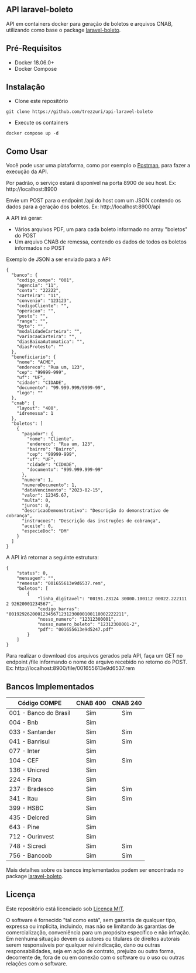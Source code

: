 ## API laravel-boleto

API em containers docker para geração de boletos e arquivos CNAB, utilizando como base o package [laravel-boleto](https://github.com/eduardokum/laravel-boleto).

## Pré-Requisitos

- Docker 18.06.0+
- Docker Compose 

## Instalação

- Clone este repositório
```
git clone https://github.com/trezzuri/api-laravel-boleto
```

- Execute os containers
```
docker compose up -d
```

## Como Usar

Você pode usar uma plataforma, como por exemplo o [Postman](https://www.postman.com), para fazer a execução da API.

Por padrão, o serviço estará disponível na porta 8900 de seu host. Ex: http://localhost:8900

Envie um POST para o endpoint /api do host com um JSON contendo os dados para a geração dos boletos. Ex: http://localhost:8900/api

A API irá gerar:
- Vários arquivos PDF, um para cada boleto informado no array "boletos" do POST
- Um arquivo CNAB de remessa, contendo os dados de todos os boletos informados no POST

Exemplo de JSON a ser enviado para a API:
```
{
  "banco": {
    "codigo_compe": "001",
    "agencia": "11",
    "conta": "22222",
    "carteira": "11",
    "convenio": "123123",
    "codigoCliente": "",
    "operacao": "",
    "posto": "",
    "range": "",
    "byte": "",
    "modalidadeCarteira": "",
    "variacaoCarteira": "",
    "diasBaixaAutomatica": "",
    "diasProtesto": ""
  },
  "beneficiario": {
    "nome": "ACME",
    "endereco": "Rua um, 123",
    "cep": "99999-999",
    "uf": "UF",
    "cidade": "CIDADE",
    "documento": "99.999.999/9999-99",
    "logo": ""
  },
  "cnab": {
    "layout": "400",
    "idremessa": 1
  },
  "boletos": [
    {
      "pagador": {
        "nome": "Cliente",
        "endereco": "Rua um, 123",
        "bairro": "Bairro",
        "cep": "99999-999",
        "uf": "UF",
        "cidade": "CIDADE",
        "documento": "999.999.999-99"
      },
      "numero": 1,
      "numeroDocumento": 1,
      "dataVencimento": "2023-02-15",
      "valor": 12345.67,
      "multa": 0,
      "juros": 0,
      "descricaoDemonstrativo": "Descrição do demonstrativo de cobrança",
      "instrucoes": "Descrição das instruções de cobrança",
      "aceite": 0,
      "especieDoc": "DM"
    }
  ]
}
```

A API irá retornar a seguinte estrutura:
```
{
    "status": 0,
    "mensagem": "",
    "remessa": "001655613e9d6537.rem",
    "boletos": [
        {
            "linha_digitavel": "00191.23124 30000.100112 00022.222111 2 92620001234567",
            "codigo_barras": "00192926200012345671231230000100110002222211",
            "nosso_numero": "12312300001",
            "nosso_numero_boleto": "12312300001-2",
            "pdf": "001655613e9d5247.pdf"
        }
    ]
}
```

Para realizar o download dos arquivos gerados pela API, faça um GET no endpoint /file informando o nome do arquivo recebido no retorno do POST. Ex: http://localhost:8900/file/001655613e9d6537.rem

## Bancos Implementados

| Código COMPE | CNAB 400 | CNAB 240 |
| ------------ | :------: | :------: |
 | 001 - Banco do Brasil | Sim | Sim
 | 004 - Bnb | Sim | 
 | 033 - Santander | Sim | Sim
 | 041 - Banrisul | Sim | Sim
 | 077 - Inter | Sim | 
 | 104 - CEF | Sim | Sim
 | 136 - Unicred | Sim | 
 | 224 - Fibra | Sim | 
 | 237 - Bradesco | Sim | Sim
 | 341 - Itau | Sim | Sim
 | 399 - HSBC | Sim | 
 | 435 - Delcred | Sim | 
 | 643 - Pine | Sim | 
 | 712 - Ourinvest | Sim | 
 | 748 - Sicredi | Sim | Sim
 | 756 - Bancoob | Sim | Sim


Mais detalhes sobre os bancos implementados podem ser encontrada no package [laravel-boleto](https://github.com/eduardokum/laravel-boleto).


## Licença

Este repositório está licenciado sob [Licença MIT](https://github.com/trezzuri/api-laravel-boleto/blob/master/LICENSE).

O software é fornecido "tal como está", sem garantia de qualquer tipo, expressa ou implícita, incluindo, mas não se limitando às garantias de comercialização, conveniência para um propósito específico e não infração. Em nenhuma situação devem os autores ou titulares de direitos autorais serem responsáveis por qualquer reivindicação, dano ou outras responsabilidades, seja em ação de contrato, prejuízo ou outra forma, decorrente de, fora de ou em conexão com o software ou o uso ou outras relações com o software.